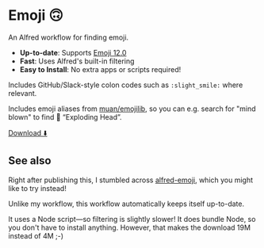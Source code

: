 Emoji 🙃
=======

An Alfred workflow for finding emoji.

- **Up-to-date**: Supports [Emoji 12.0](https://unicode.org/emoji/charts/full-emoji-list.html)
- **Fast**: Uses Alfred's built-in filtering
- **Easy to Install**: No extra apps or scripts required!

Includes GitHub/Slack-style colon codes such as `:slight_smile:` where relevant.

Includes emoji aliases from [muan/emojilib](https://github.com/muan/emojilib), so you can e.g. search for "mind blown" to find 🤯 “Exploding Head”.

[Download ⬇️](https://github.com/tjvr/alfred-3-emoji/releases/download/0.1.0/Emoji.alfredworkflow)


## See also

Right after publishing this, I stumbled across [alfred-emoji](https://github.com/jsumners/alfred-emoji), which you might like to try instead!

Unlike my workflow, this workflow automatically keeps itself up-to-date.

It uses a Node script—so filtering is slightly slower!
It does bundle Node, so you don't have to install anything. However, that makes the download 19M instead of 4M ;-)
